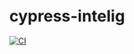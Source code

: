 # cypress-intelig

[![CI](https://github.com/adsguilherme/cypress-intelig/actions/workflows/main.yml/badge.svg?branch=main)](https://github.com/adsguilherme/cypress-intelig/actions/workflows/main.yml)
